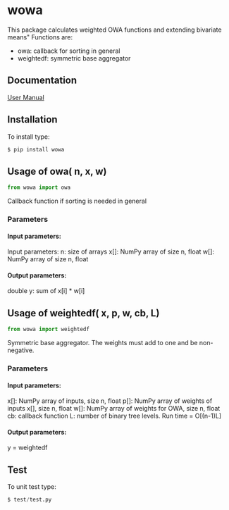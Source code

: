 # wowa
This package calculates weighted OWA functions and extending bivariate means" Functions are:
- owa: callback for sorting in general 
- weightedf: symmetric base aggregator 

## Documentation
[User Manual](https://github.com/nhenseler/wowa/blob/main/docs/wowa-theory.pdf)

## Installation
To install type:
```python
$ pip install wowa
```
## Usage of owa( n, x, w)
```python
from wowa import owa
```
Callback function if sorting is needed in general 
### Parameters
#### Input parameters:
Input parameters:
n: size of arrays
x[]: NumPy array of size n, float
w[]: NumPy array of size n, float
#### Output parameters:
double y: sum of x[i] * w[i] 

## Usage of weightedf( x, p, w, cb, L)
```python
from wowa import weightedf 
```
Symmetric base aggregator. The weights must add to one and be non-negative.
### Parameters
#### Input parameters:
x[]: NumPy array of inputs, size n, float
p[]: NumPy array of weights of inputs x[], size n, float
w[]: NumPy array of weights for OWA, size n, float
cb: callback function
L: number of binary tree levels. Run time = O[(n-1)L] 
#### Output parameters:
y = weightedf

## Test
To unit test type:
```python
$ test/test.py
```